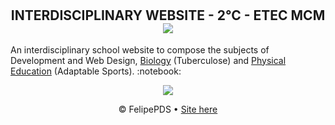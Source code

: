 # <h2 align="center">INTERDISCIPLINARY WEBSITE - 2°C - ETEC MCM <img src="https://github.com/FelipePDS/interdisciplinary-website.github.io/blob/main/assets/css/images/git-01.png"/></h2>

<p>An interdisciplinary school website to compose the subjects of Development and Web Design, <a href="https://felipepds.github.io/interdisciplinary-website.github.io/biologia/">Biology</a> (Tuberculose) and <a href="https://felipepds.github.io/interdisciplinary-website.github.io/ed.fisica/">Physical Education</a> (Adaptable Sports). :notebook:</p>

<p align="center"><img src="https://github.com/FelipePDS/interdisciplinary-website.github.io/blob/main/assets/css/images/git-02.JPG"/></p>

<p align="center">&copy; FelipePDS &bull; <a href="https://felipepds.github.io/interdisciplinary-website.github.io
">Site here</a></p>
